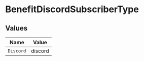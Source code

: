 # BenefitDiscordSubscriberType


## Values

| Name      | Value     |
| --------- | --------- |
| `Discord` | discord   |